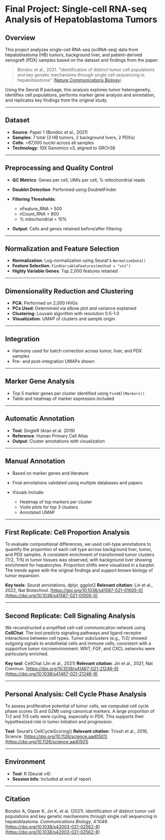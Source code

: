 # Final Project: Single-cell RNA-seq Analysis of Hepatoblastoma Tumors

## Overview

This project analyzes single-cell RNA-seq (scRNA-seq) data from hepatoblastoma (HB) tumors, background liver, and patient-derived xenograft (PDX) samples based on the dataset and findings from the paper:

> Bondoc et al., 2021. "Identification of distinct tumor cell populations and key genetic mechanisms through single cell sequencing in hepatoblastoma" ([Nature Communications Biology](https://www.nature.com/articles/s42003-021-02562-8))

Using the Seurat R package, this analysis explores tumor heterogeneity, identifies cell populations, performs marker gene analysis and annotation, and replicates key findings from the original study.

---

## Dataset

* **Source**: Paper 1 (Bondoc et al., 2021)
* **Samples**: 7 total (3 HB tumors, 2 background livers, 2 PDXs)
* **Cells**: \~67,000 nuclei across all samples
* **Technology**: 10X Genomics v3, aligned to GRCh38

---

## Preprocessing and Quality Control

* **QC Metrics**: Genes per cell, UMIs per cell, % mitochondrial reads
* **Doublet Detection**: Performed using DoubletFinder
* **Filtering Thresholds**:

  * nFeature\_RNA > 500
  * nCount\_RNA > 800
  * % mitochondrial < 10%
* **Output**: Cells and genes retained before/after filtering

---

## Normalization and Feature Selection

* **Normalization**: Log-normalization using Seurat's `NormalizeData()`
* **Feature Selection**: `FindVariableFeatures(method = "vst")`
* **Highly Variable Genes**: Top 2,000 features retained

---

## Dimensionality Reduction and Clustering

* **PCA**: Performed on 2,000 HVGs
* **PCs Used**: Determined via elbow plot and variance explained
* **Clustering**: Louvain algorithm with resolution 0.5–1.0
* **Visualization**: UMAP of clusters and sample origin

---

## Integration

* Harmony used for batch correction across tumor, liver, and PDX samples
* Pre- and post-integration UMAPs shown

---

## Marker Gene Analysis

* Top 5 marker genes per cluster identified using `FindAllMarkers()`
* Table and heatmap of marker expression included

---

## Automatic Annotation

* **Tool**: SingleR (Aran et al. 2019)
* **Reference**: Human Primary Cell Atlas
* **Output**: Cluster annotations with visualization

---

## Manual Annotation

* Based on marker genes and literature
* Final annotations validated using multiple databases and papers
* Visuals include:

  * Heatmap of top markers per cluster
  * Violin plots for top 3 clusters
  * Annotated UMAP

---

## First Replicate: Cell Proportion Analysis

To evaluate compositional differences, we used cell-type annotations to quantify the proportion of each cell type across background liver, tumor, and PDX samples. A consistent enrichment of transformed tumor clusters (Tr2, Tr5) in tumor tissues was observed, with background liver showing enrichment for hepatocytes. Proportion shifts were visualized in a barplot. The trends agree with the original findings and support known biology of tumor expansion.

**Key tools**: Seurat annotations, dplyr, ggplot2
**Relevant citation**: Lin et al., 2022, Nat Biotechnol. [https://doi.org/10.1038/s41587-021-01005-0](https://doi.org/10.1038/s41587-021-01005-0)

---

## Second Replicate: Cell Signaling Analysis

We reconstructed a simplified cell-cell communication network using **CellChat**. The tool predicts signaling pathways and ligand-receptor interactions between cell types. Tumor subclusters (e.g., Tr2) showed outgoing signals to endothelial cells and immune cells, consistent with a supportive tumor microenvironment. WNT, FGF, and CXCL networks were particularly enriched.

**Key tool**: CellChat (Jin et al., 2021)
**Relevant citation**: Jin et al., 2021, Nat Commun. [https://doi.org/10.1038/s41467-021-21246-9](https://doi.org/10.1038/s41467-021-21246-9)

---

## Personal Analysis: Cell Cycle Phase Analysis

To assess proliferative potential of tumor cells, we computed cell cycle phase scores (S and G2M) using canonical markers. A large proportion of Tr2 and Tr5 cells were cycling, especially in PDX. This supports their hypothesized role in tumor initiation and progression.

**Tool**: Seurat’s CellCycleScoring()
**Relevant citation**: Tirosh et al., 2016, Science. [https://doi.org/10.1126/science.aad0501](https://doi.org/10.1126/science.aad0501)

---

## Environment

* **Tool**: R (Seurat v4)
* **Session Info**: Included at end of report

---

## Citation

Bondoc A, Glaser K, Jin K, et al. (2021). Identification of distinct tumor cell populations and key genetic mechanisms through single cell sequencing in hepatoblastoma. *Communications Biology*, 4:1049. [https://doi.org/10.1038/s42003-021-02562-8](https://doi.org/10.1038/s42003-021-02562-8)
